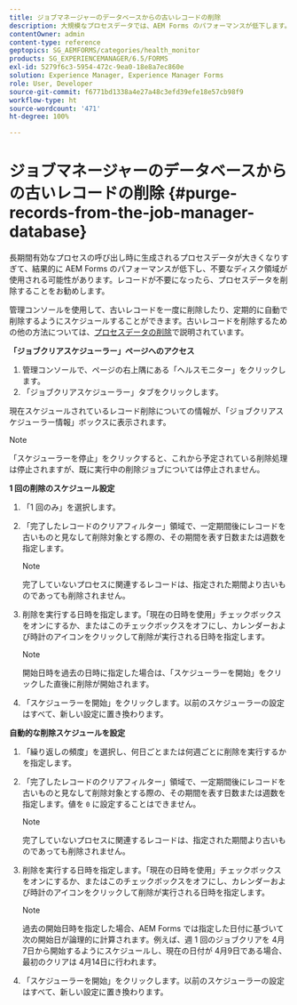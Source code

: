 ```yaml
---
title: ジョブマネージャーのデータベースからの古いレコードの削除
description: 大規模なプロセスデータでは、AEM Forms のパフォーマンスが低下します。レコードが不要になったら、プロセスデータを削除することをお勧めします。
contentOwner: admin
content-type: reference
geptopics: SG_AEMFORMS/categories/health_monitor
products: SG_EXPERIENCEMANAGER/6.5/FORMS
exl-id: 5279f6c3-5954-472c-9ea0-18e8a7ec860e
solution: Experience Manager, Experience Manager Forms
role: User, Developer
source-git-commit: f6771bd1338a4e27a48c3efd39efe18e57cb98f9
workflow-type: ht
source-wordcount: '471'
ht-degree: 100%

---
```


# ジョブマネージャーのデータベースからの古いレコードの削除 {#purge-records-from-the-job-manager-database}

長期間有効なプロセスの呼び出し時に生成されるプロセスデータが大きくなりすぎて、結果的に AEM Forms のパフォーマンスが低下し、不要なディスク領域が使用される可能性があります。レコードが不要になったら、プロセスデータを削除することをお勧めします。

管理コンソールを使用して、古いレコードを一度に削除したり、定期的に自動で削除するようにスケジュールすることができます。古いレコードを削除するための他の方法については、[プロセスデータの削除](/help/forms/using/admin-help/purging-process-data.md#purging-process-data)で説明されています。

**「ジョブクリアスケジューラー」ページへのアクセス**

1. 管理コンソールで、ページの右上隅にある「ヘルスモニター」をクリックします。
1. 「ジョブクリアスケジューラー」タブをクリックします。

現在スケジュールされているレコード削除についての情報が、「ジョブクリアスケジューラー情報」ボックスに表示されます。

>[!NOTE]
>
>「スケジューラーを停止」をクリックすると、これから予定されている削除処理は停止されますが、既に実行中の削除ジョブについては停止されません。

**1 回の削除のスケジュール設定**

1. 「1 回のみ」を選択します。
1. 「完了したレコードのクリアフィルター」領域で、一定期間後にレコードを古いものと見なして削除対象とする際の、その期間を表す日数または週数を指定します。

   >[!NOTE]
   >
   >完了していないプロセスに関連するレコードは、指定された期間より古いものであっても削除されません。

1. 削除を実行する日時を指定します。「現在の日時を使用」チェックボックスをオンにするか、またはこのチェックボックスをオフにし、カレンダーおよび時計のアイコンをクリックして削除が実行される日時を指定します。

   >[!NOTE]
   >
   >開始日時を過去の日時に指定した場合は、「スケジューラーを開始」をクリックした直後に削除が開始されます。

1. 「スケジューラーを開始」をクリックします。以前のスケジューラーの設定はすべて、新しい設定に置き換わります。

**自動的な削除スケジュールを設定**

1. 「繰り返しの頻度」を選択し、何日ごとまたは何週ごとに削除を実行するかを指定します。
1. 「完了したレコードのクリアフィルター」領域で、一定期間後にレコードを古いものと見なして削除対象とする際の、その期間を表す日数または週数を指定します。値を `0` に設定することはできません。

   >[!NOTE]
   >
   >完了していないプロセスに関連するレコードは、指定された期間より古いものであっても削除されません。

1. 削除を実行する日時を指定します。「現在の日時を使用」チェックボックスをオンにするか、またはこのチェックボックスをオフにし、カレンダーおよび時計のアイコンをクリックして削除が実行される日時を指定します。

   >[!NOTE]
   >
   >過去の開始日時を指定した場合、AEM Forms では指定した日付に基づいて次の開始日が論理的に計算されます。例えば、週 1 回のジョブクリアを 4月7日から開始するようにスケジュールし、現在の日付が 4月9日である場合、最初のクリアは 4月14日に行われます。

1. 「スケジューラーを開始」をクリックします。以前のスケジューラーの設定はすべて、新しい設定に置き換わります。
